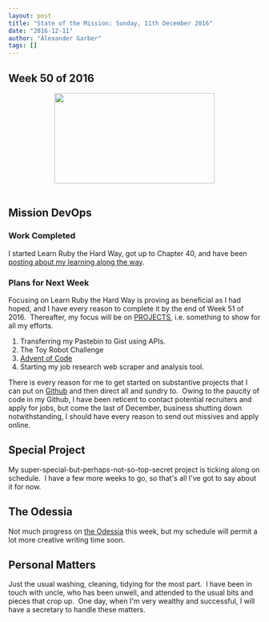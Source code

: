 ```yaml
---
layout: post
title: "State of the Mission: Sunday, 11th December 2016"
date: "2016-12-11"
author: "Alexander Garber"
tags: []
---
```


<div dir="ltr" style="text-align: left;" trbidi="on">
        <h2 style="text-align: left;">Week 50 of 2016</h2>
        <div class="separator" style="clear: both; text-align: center;"><a href="https://1.bp.blogspot.com/-FZMOWG4qgzQ/WE0t0Xy62BI/AAAAAAAALCw/ZWwWC4yds541vn-GcqcrEraVGke1wF2wwCPcB/s1600/PHOTO_20161211_213807.jpg" imageanchor="1" style="margin-left: 1em; margin-right: 1em;"><img border="0" height="180" src="https://1.bp.blogspot.com/-FZMOWG4qgzQ/WE0t0Xy62BI/AAAAAAAALCw/ZWwWC4yds541vn-GcqcrEraVGke1wF2wwCPcB/s320/PHOTO_20161211_213807.jpg" width="320"></a></div>
<br>
        <h2 style="text-align: left;">Mission DevOps</h2>
        <h3 style="text-align: left;">Work Completed</h3>
        <div>I started Learn Ruby the Hard Way, got up to Chapter 40, and have been <a href="https://missiondevops.blogspot.com.au/search/label/study" target="_blank">posting about my learning along the way</a>.</div>
        <h3 style="text-align: left;">Plans for Next Week</h3>
        <div>Focusing on Learn Ruby the Hard Way is proving as beneficial as I had hoped, and I have every reason to complete it by the end of Week 51 of 2016.  Thereafter, my focus will be on <a href="https://missiondevops.blogspot.com.au/2016/12/the-three-ps-passion-presence-projects.html" target="_blank">PROJECTS</a>, i.e. something to show for all my efforts.</div>
        <div>
          <ol style="text-align: left;">
            <li>Transferring my Pastebin to Gist using APIs.</li>
            <li>The Toy Robot Challenge</li>
            <li><a href="http://adventofcode.com/" target="_blank">Advent of Code</a></li>
            <li>Starting my job research web scraper and analysis tool.</li>
          </ol>
          <div>There is every reason for me to get started on substantive projects that I can put on <a href="http://github.com/clockworkpc/" target="_blank">Github</a> and then direct all and sundry to.  Owing to the paucity of code in my
            Github, I have been reticent to contact potential recruiters and apply for jobs, but come the last of December, business shutting down notwithstanding, I should have every reason to send out missives and apply online. </div>
        </div>
        <h2 style="text-align: left;">Special Project</h2>
        <div>My super-special-but-perhaps-not-so-top-secret project is ticking along on schedule.  I have a few more weeks to go, so that's all I've got to say about it for now.</div>
        <h2 style="text-align: left;">The Odessia</h2>
        <div>Not much progress on <a href="http://theodessia.com/" target="_blank">the Odessia</a> this week, but my schedule will permit a lot more creative writing time soon.</div>
        <h2 style="text-align: left;">Personal Matters</h2>
        <div>Just the usual washing, cleaning, tidying for the most part.  I have been in touch with uncle, who has been unwell, and attended to the usual bits and pieces that crop up.  One day, when I'm very wealthy and successful, I will
          have a secretary to handle these matters.</div>
        <div><br></div>
<br><br><br><br>
      </div>
